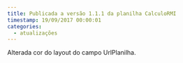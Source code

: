 ```yaml
---
title: Publicada a versão 1.1.1 da planilha CalculoRMI
timestamp: 19/09/2017 00:00:01
categories:
  - atualizações
---
```


Alterada cor do layout do campo UrlPlanilha.